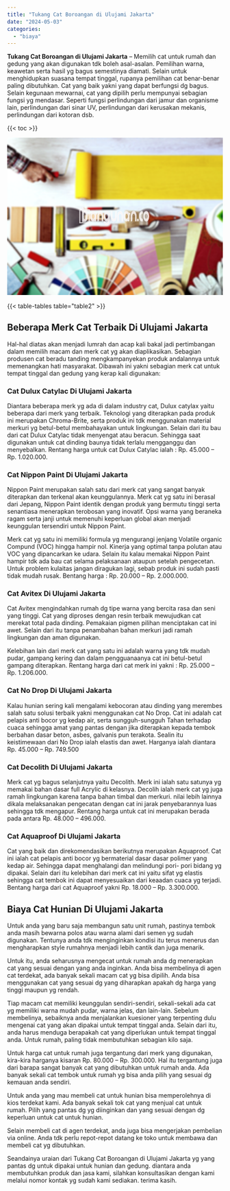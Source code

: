 ```yaml
---
title: "Tukang Cat Boroangan di Ulujami Jakarta"
date: "2024-05-03"
categories: 
  - "biaya"
---
```


**Tukang Cat Boroangan di Ulujami Jakarta** – Memilih cat untuk rumah dan gedung yang akan digunakan tdk boleh asal-asalan. Pemilihan warna, keawetan serta hasil yg bagus semestinya diamati. Selain untuk menghidupkan suasana tempat tinggal, rupanya pemilihan cat benar-benar paling dibutuhkan. Cat yang baik yakni yang dapat berfungsi dg bagus. Selain kegunaan mewarnai, cat yang dipilih perlu mempunyai sebagian fungsi yg mendasar. Seperti fungsi perlindungan dari jamur dan organisme lain, perlindungan dari sinar UV, perlindungan dari kerusakan mekanis, perlindungan dari kotoran dsb.

{{< toc >}}

![Tukang Cat Boroangan di Ulujami Jakarta](/images/jasa-cat-murah30.png)

{{< table-tables table="table2" >}}

## Beberapa Merk Cat Terbaik Di Ulujami Jakarta

Hal-hal diatas akan menjadi lumrah dan acap kali bakal jadi pertimbangan dalam memilih macam dan merk cat yg akan diaplikasikan. Sebagian produsen cat beradu tanding mengkampanyekan produk andalannya untuk memenangkan hati masyarakat. Dibawah ini yakni sebagian merk cat untuk tempat tinggal dan gedung yang kerap kali digunakan:

### Cat Dulux Catylac Di Ulujami Jakarta

Diantara beberapa merk yg ada di dalam industry cat, Dulux catylax yaitu beberapa dari merk yang terbaik. Teknologi yang diterapkan pada produk ini merupakan Chroma-Brite, serta produk ini tdk menggunakan material merkuri yg betul-betul membahayakan untuk lingkungan. Selain dari itu bau dari cat Dulux Catylac tidak menyengat atau beracun. Sehingga saat digunakan untuk cat dinding baunya tidak terlalu mengganggu dan menyebalkan. Rentang harga untuk cat Dulux Catylac ialah : Rp. 45.000 – Rp. 1.020.000.

### Cat Nippon Paint Di Ulujami Jakarta

Nippon Paint merupakan salah satu dari merk cat yang sangat banyak diterapkan dan terkenal akan keunggulannya. Merk cat yg satu ini berasal dari Jepang, Nippon Paint identik dengan produk yang bermutu tinggi serta senantiasa menerapkan terobosan yang inovatif. Opsi warna yang beraneka ragam serta janji untuk memenuhi keperluan global akan menjadi keunggulan tersendiri untuk Nippon Paint.

Merk cat yg satu ini memiliki formula yg mengurangi jenjang Volatile organic Compund (VOC) hingga hampir nol. Kinerja yang optimal tanpa polutan atau VOC yang dipancarkan ke udara. Selain itu kalau memakai Nippon Paint hampir tdk ada bau cat selama pelaksanaan ataupun setelah pengecetan. Untuk problem kulaitas jangan diragukan lagi, sebab produk ini sudah pasti tidak mudah rusak. Bentang harga : Rp. 20.000 – Rp. 2.000.000.

### Cat Avitex Di Ulujami Jakarta

Cat Avitex mengindahkan rumah dg tipe warna yang bercita rasa dan seni yang tinggi. Cat yang diproses dengan resin terbaik mewujudkan cat merekat total pada dinding. Pemakaian pigmen pilihan menciptakan cat ini awet. Selain dari itu tanpa penambahan bahan merkuri jadi ramah lingkungan dan aman digunakan.

Kelebihan lain dari merk cat yang satu ini adalah warna yang tdk mudah pudar, gampang kering dan dalam pengguanaanya cat ini betul-betul gampang diterapkan. Rentang harga dari cat merk ini yakni : Rp. 25.000 – Rp. 1.206.000.

### Cat No Drop Di Ulujami Jakarta

Kalau hunian sering kali mengalami kebocoran atau dinding yang merembes salah satu solusi terbaik yakni menggunakan cat No Drop. Cat ini adalah cat pelapis anti bocor yg kedap air, serta sungguh-sungguh Tahan terhadap cuaca sehingga amat yang pantas dengan jika diterapkan kepada tembok berbahan dasar beton, asbes, galvanis pun terakota. Sealin itu keistimewaan dari No Drop ialah elastis dan awet. Harganya ialah diantara Rp. 45.000 – Rp. 749.500

### Cat Decolith Di Ulujami Jakarta

Merk cat yg bagus selanjutnya yaitu Decolith. Merk ini ialah satu satunya yg memakai bahan dasar full Acrylic di kelasnya. Decolih ialah merk cat yg juga ramah lingkungan karena tanpa bahan timbal dan merkuri. nilai lebih lainnya dikala melaksanakan pengecatan dengan cat ini jarak penyebarannya luas sehingga tdk mengapur. Rentang harga untuk cat ini merupakan berada pada antara Rp. 48.000 – 496.000.

### Cat Aquaproof Di Ulujami Jakarta

Cat yang baik dan direkomendasikan berikutnya merupakan Aquaproof. Cat ini ialah cat pelapis anti bocor yg bermaterial dasar dasar polimer yang kedap air. Sehingga dapat menghalangi dan melindungi pori- pori bidang yg dipakai. Selain dari itu kelebihan dari merk cat ini yaitu sifat yg elastis sehingga cat tembok ini dapat menyesuaikan dari keaadan cuaca yg terjadi. Bentang harga dari cat Aquaproof yakni Rp. 18.000 – Rp. 3.300.000.

## Biaya Cat Hunian Di Ulujami Jakarta

Untuk anda yang baru saja membangun satu unit rumah, pastinya tembok anda masih bewarna polos atau warna alami dari semen yg sudah digunakan. Tentunya anda tdk menginginkan kondisi itu terus menerus dan mengharapkan style rumahnya menjadi lebih cantik dan juga menarik.

Untuk itu, anda seharusnya mengecat untuk rumah anda dg menerapkan cat yang sesuai dengan yang anda inginkan. Anda bisa membelinya di agen cat terdekat, ada banyak sekali macam cat yg bisa dipilih. Anda bisa menggunakan cat yang sesuai dg yang diharapkan apakah dg harga yang tinggi maupun yg rendah.

Tiap macam cat memiliki keunggulan sendiri-sendiri, sekali-sekali ada cat yg memiliki warna mudah pudar, warna jelas, dan lain-lain. Sebelum membelinya, sebaiknya anda menjalankan kuesioner yang terpenting dulu mengenai cat yang akan dipakai untuk tempat tinggal anda. Selain dari itu, anda harus menduga berapakah cat yang diperlukan untuk tempat tinggal anda. Untuk rumah, paling tidak membutuhkan sebagian kilo saja.

Untuk harga cat untuk rumah juga tergantung dari merk yang digunakan, kira-kira harganya kisaran Rp. 80.000 – Rp. 300.000. Hal itu tergantung juga dari barapa sangat banyak cat yang dibutuhkan untuk rumah anda. Ada banyak sekali cat tembok untuk rumah yg bisa anda pilih yang sesuai dg kemauan anda sendiri.

Untuk anda yang mau membeli cat untuk hunian bisa memperolehnya di kios terdekat kami. Ada banyak sekali tok cat yang menjual cat untuk rumah. Pilih yang pantas dg yg diinginkan dan yang sesuai dengan dg keperluan untuk cat untuk hunian.

Selain membeli cat di agen terdekat, anda juga bisa mengerjakan pembelian via online. Anda tdk perlu repot-repot datang ke toko untuk membawa dan membeli cat yg dibutuhkan.

Seandainya uraian dari Tukang Cat Boroangan di Ulujami Jakarta yg yang pantas dg untuk dipakai untuk hunian dan gedung. diantara anda membutuhkan produk dan jasa kami, silahkan konsultasikan dengan kami melalui nomor kontak yg sudah kami sediakan. terima kasih.
